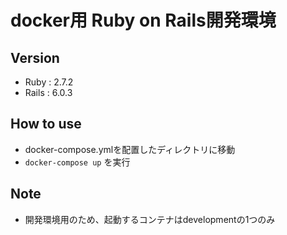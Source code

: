 # docker用 Ruby on Rails開発環境
## Version
* Ruby : 2.7.2
* Rails : 6.0.3

## How to use
* docker-compose.ymlを配置したディレクトリに移動
* ```docker-compose up``` を実行

## Note
* 開発環境用のため、起動するコンテナはdevelopmentの1つのみ
